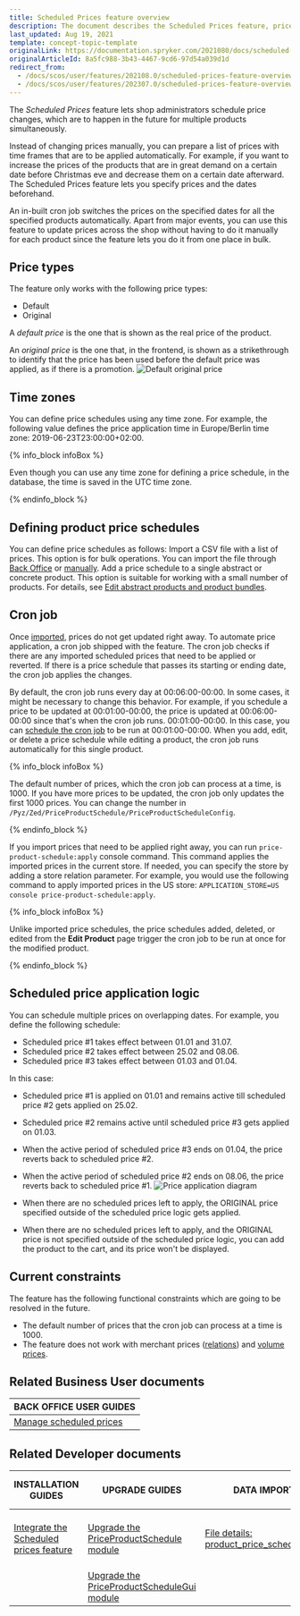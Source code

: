```yaml
---
title: Scheduled Prices feature overview
description: The document describes the Scheduled Prices feature, price types, time zones, and the way scheduled prices can be created.
last_updated: Aug 19, 2021
template: concept-topic-template
originalLink: https://documentation.spryker.com/2021080/docs/scheduled-prices-feature-overview
originalArticleId: 8a5fc988-3b43-4467-9cd6-97d54a039d1d
redirect_from:
  - /docs/scos/user/features/202108.0/scheduled-prices-feature-overview.html
  - /docs/scos/user/features/202307.0/scheduled-prices-feature-overview.html
---
```


The _Scheduled Prices_ feature lets shop administrators schedule price changes, which are to happen in the future for multiple products simultaneously.

Instead of changing prices manually, you can prepare a list of prices with time frames that are to be applied automatically. For example, if you want to increase the prices of the products that are in great demand on a certain date before Christmas eve and decrease them on a certain date afterward. The Scheduled Prices feature lets you specify prices and the dates beforehand.

An in-built cron job switches the prices on the specified dates for all the specified products automatically. Apart from major events, you can use this feature to update prices across the shop without having to do it manually for each product since the feature lets you do it from one place in bulk.

## Price types

The feature only works with the following price types:
* Default
* Original

A *default price* is the one that is shown as the real price of the product.

An *original price* is the one that, in the frontend, is shown as a strikethrough to identify that the price has been used before the default price was applied, as if there is a promotion.
![Default original price](https://spryker.s3.eu-central-1.amazonaws.com/docs/Features/Price/Scheduled+Prices/Scheduled+Prices+Feature+Overview/default-original-price.png)

## Time zones

You can define price schedules using any time zone. For example, the following value defines the price application time in Europe/Berlin time zone: 2019-06-23T23:00:00+02:00.

{% info_block infoBox %}

Even though you can use any time zone for defining a price schedule, in the database, the time is saved in the UTC time zone.

{% endinfo_block %}

## Defining product price schedules

You can define price schedules as follows:
Import a CSV file with a list of prices. This option is for bulk operations. You can import the file through [Back Office](/docs/pbc/all/price-management/{{site.version}}/base-shop/manage-in-the-back-office/create-scheduled-prices.html) or [manually](/docs/pbc/all/price-management/{{site.version}}/base-shop/import-and-export-data/import-file-details-product-price-schedule.csv.html).
Add a price schedule to a single abstract or concrete product. This option is suitable for working with a small number of products. For details, see [Edit abstract products and product bundles](/docs/pbc/all/product-information-management/{{site.version}}/base-shop/manage-in-the-back-office/products/manage-abstract-products-and-product-bundles/edit-abstract-products-and-product-bundles.html).

## Cron job

Once [imported](/docs/pbc/all/price-management/{{site.version}}/base-shop/manage-in-the-back-office/create-scheduled-prices.html), prices do not get updated right away. To automate price application, a cron job shipped with the feature. The cron job checks if there are any imported scheduled prices that need to be applied or reverted. If there is a price schedule that passes its starting or ending date, the cron job applies the changes.

By default, the cron job runs every day at 00:06:00-00:00. In some cases, it might be necessary to change this behavior. For example, if you schedule a price to be updated at 00:01:00-00:00, the price is updated at 00:06:00-00:00 since that's when the cron job runs. 00:01:00-00:00. In this case, you can [schedule the cron job](/docs/pbc/all/price-management/{{site.version}}/base-shop/tutorials-and-howtos/howto-schedule-cron-job-for-scheduled-prices.html) to be run at 00:01:00-00:00. When you add, edit, or delete a price schedule while editing a product, the cron job runs automatically for this single product.

{% info_block infoBox %}

The default number of prices, which the cron job can process at a time, is 1000. If you have more prices to be updated, the cron job only updates the first 1000 prices. You can change the number in `/Pyz/Zed/PriceProductSchedule/PriceProductScheduleConfig`.

{% endinfo_block %}

If you import prices that need to be applied right away, you can run `price-product-schedule:apply` console command. This command applies the imported prices in the current store. If needed, you can specify the store by adding a store relation parameter. For example, you would use the following command to apply imported prices in the US store: `APPLICATION_STORE=US console price-product-schedule:apply`.

{% info_block infoBox %}

Unlike imported price schedules, the price schedules added, deleted, or edited from the **Edit Product** page trigger the cron job to be run at once for the modified product.

{% endinfo_block %}

## Scheduled price application logic

You can schedule multiple prices on overlapping dates. For example, you define the following schedule:
* Scheduled price #1 takes effect between 01.01 and 31.07.
* Scheduled price #2 takes effect between 25.02 and 08.06.
* Scheduled price #3 takes effect between 01.03 and 01.04.

In this case:
* Scheduled price #1 is applied on 01.01 and remains active till scheduled price #2 gets applied on 25.02.
* Scheduled price #2 remains active until scheduled price #3 gets applied on 01.03.
* When the active period of scheduled price #3 ends on 01.04, the price reverts back to scheduled price #2.
* When the active period of scheduled price #2 ends on 08.06, the price reverts back to scheduled price #1.
![Price application diagram](https://spryker.s3.eu-central-1.amazonaws.com/docs/Features/Price/Scheduled+Prices/Scheduled+Prices+Feature+Overview/price-application-diagram.png)

* When there are no scheduled prices left to apply, the ORIGINAL price specified outside of the scheduled price logic gets applied.
* When there are no scheduled prices left to apply, and the ORIGINAL price is not specified outside of the scheduled price logic, you can add the product to the cart, and its price won't be displayed.

## Current constraints

The feature has the following functional constraints which are going to be resolved in the future.

* The default number of prices that the cron job can process at a time is 1000.
* The feature does not work with merchant prices ([relations](/docs/pbc/all/merchant-management/{{site.version}}/base-shop/merchant-b2b-contracts-feature-overview.html)) and [volume prices](/docs/pbc/all/price-management/{{site.version}}/base-shop/prices-feature-overview/volume-prices-overview.html).

## Related Business User documents

|BACK OFFICE USER GUIDES|
|---|
| [Manage scheduled prices](/docs/pbc/all/price-management/{{site.version}}/base-shop/manage-in-the-back-office/create-scheduled-prices.html)  |

## Related Developer documents

|INSTALLATION GUIDES  | UPGRADE GUIDES | DATA IMPORT | TUTORIALS AND HOWTOS |
|---------|---------|---------|---------|
| [Integrate the Scheduled prices feature](/docs/pbc/all/price-management/{{site.version}}/base-shop/install-and-upgrade/install-features/install-the-scheduled-prices-feature.html) | [Upgrade the PriceProductSchedule module](/docs/pbc/all/price-management/{{site.version}}/base-shop/install-and-upgrade/upgrade-modules/upgrade-the-priceproductschedule-module.html)  | [File details: product_price_schedule.csv](/docs/pbc/all/price-management/{{site.version}}/base-shop/import-and-export-data/import-file-details-product-price-schedule.csv.html) | [HowTo: Schedule cron job for Scheduled Prices](/docs/pbc/all/price-management/{{site.version}}/base-shop/tutorials-and-howtos/howto-schedule-cron-job-for-scheduled-prices.html)  |
|   | [Upgrade the PriceProductScheduleGui module](/docs/pbc/all/price-management/{{site.version}}/base-shop/install-and-upgrade/upgrade-modules/upgrade-the-priceproductschedulegui-module.html)  |   |   |
